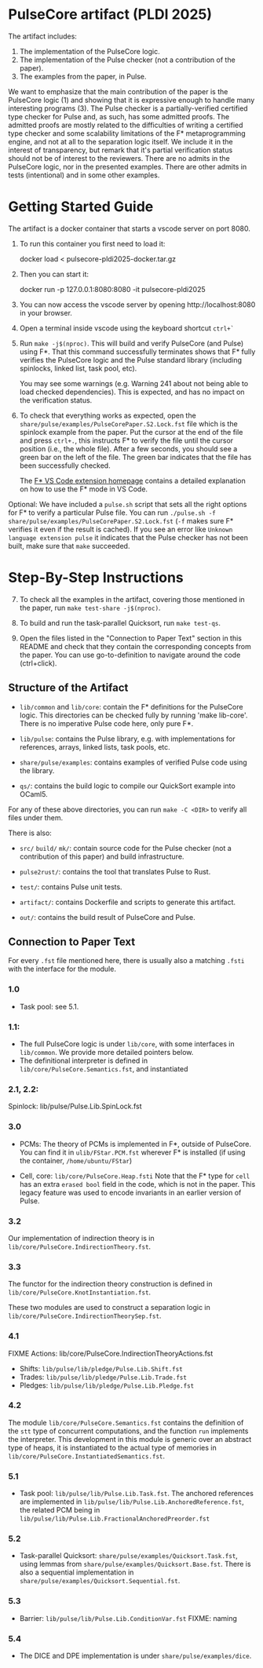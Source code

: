 # PulseCore artifact (PLDI 2025)

The artifact includes:

  1. The implementation of the PulseCore logic.
  2. The implementation of the Pulse checker (not a contribution of the paper).
  3. The examples from the paper, in Pulse.

We want to emphasize that the main contribution of the paper is the PulseCore
logic (1) and showing that it is expressive enough to handle many interesting
programs (3).  The Pulse checker is a partially-verified certified type checker
for Pulse and, as such, has some admitted proofs. The admitted proofs are mostly
related to the difficulties of writing a certified type checker and some
scalability limitations of the F* metaprogramming engine, and not at all to the
separation logic itself. We include it in the interest of transparency, but
remark that it's partial verification status should not be of interest to the
reviewers.
There are no admits in the PulseCore logic, nor in the presented examples. There
are other admits in tests (intentional) and in some other examples.

# Getting Started Guide

The artifact is a docker container that starts a vscode server on port 8080.

  1. To run this container you first need to load it:

        docker load < pulsecore-pldi2025-docker.tar.gz

  2. Then you can start it:

        docker run -p 127.0.0.1:8080:8080 -it pulsecore-pldi2025

  3. You can now access the vscode server by opening http://localhost:8080 in
     your browser.

  4. Open a terminal inside vscode using the keyboard shortcut `` ctrl+` ``

  5. Run `make -j$(nproc)`.  This will build and verify PulseCore (and Pulse) using F*.
     That this command successfully terminates shows that F* fully verifies the
     PulseCore logic and the Pulse standard library (including spinlocks, linked
     list, task pool, etc).

     You may see some warnings (e.g. Warning 241 about not being able to load
     checked dependencies).  This is expected, and has no impact on the
     verification status.

  6. To check that everything works as expected, open the
     `share/pulse/examples/PulseCorePaper.S2.Lock.fst` file which is the
     spinlock example from the paper.  Put the cursor at the end of the file and
     press `ctrl+.`, this instructs F* to verify the file until the cursor
     position (i.e., the whole file).  After a few seconds, you should see a
     green bar on the left of the file.  The green bar indicates that the file
     has been successfully checked.

     The [F* VS Code extension homepage](https://github.com/FStarLang/fstar-vscode-assistant/?tab=readme-ov-file#features-and-basic-usage-guide)
     contains a detailed explanation on how to use the F* mode in VS Code.

Optional:
We have included a `pulse.sh` script that sets all the right options for F*
to verify a particular Pulse file.  You can run
`./pulse.sh -f share/pulse/examples/PulseCorePaper.S2.Lock.fst` (`-f` makes sure
F* verifies it even if the result is cached).  If you see an error like
`Unknown language extension pulse` it indicates that the Pulse checker has not
been built, make sure that `make` succeeded.

# Step-By-Step Instructions

  7. To check all the examples in the artifact, covering those mentioned in the
     paper, run `make test-share -j$(nproc)`.

  8. To build and run the task-parallel Quicksort, run `make test-qs`.

  9. Open the files listed in the "Connection to Paper Text" section in this
     README and check that they contain the corresponding concepts from the
     paper.  You can use go-to-definition to navigate around the code
     (ctrl+click).

## Structure of the Artifact

- `lib/common` and `lib/core`: contain the F* definitions for the
PulseCore logic. This directories can be checked fully by running 'make
lib-core'. There is no imperative Pulse code here, only pure F*.

- `lib/pulse`: contains the Pulse library, e.g. with implementations for
references, arrays, linked lists, task pools, etc.

- `share/pulse/examples`: contains examples of verified Pulse code using
the library.

- `qs/`: contains the build logic to compile our QuickSort example into
OCaml5.

For any of these above directories, you can run `make -C <DIR>` to
verify all files under them.

There is also:

- `src/` `build/` `mk/`: contain source code for the Pulse checker (not
a contribution of this paper) and build infrastructure.

- `pulse2rust/`: contains the tool that translates Pulse to Rust.

- `test/`: contains Pulse unit tests.

- `artifact/`: contains Dockerfile and scripts to generate this
artifact.

- `out/`: contains the build result of PulseCore and Pulse.

## Connection to Paper Text

For every `.fst` file mentioned here, there is usually also a matching
`.fsti` with the interface for the module.

### 1.0

- Task pool: see 5.1.

### 1.1:

- The full PulseCore logic is under `lib/core`, with some interfaces in
  `lib/common`. We provide more detailed pointers below.
- The definitional interpreter is defined in
  `lib/core/PulseCore.Semantics.fst`, and instantiated

### 2.1, 2.2:

Spinlock: lib/pulse/Pulse.Lib.SpinLock.fst

### 3.0

- PCMs: The theory of PCMs is implemented in F*, outside of PulseCore.
  You can find it in `ulib/FStar.PCM.fst` wherever F* is installed (if
  using the container, `/home/ubuntu/FStar`)

- Cell, core: `lib/core/PulseCore.Heap.fsti`
  Note that the F* type for `cell` has an extra `erased bool` field in the code, which is not in the paper.
  This legacy feature was used to encode invariants in an earlier version of Pulse.

### 3.2

Our implementation of indirection theory is in
`lib/core/PulseCore.IndirectionTheory.fst`.

### 3.3

The functor for the indirection theory construction is defined in
`lib/core/PulseCore.KnotInstantiation.fst`.

These two modules are used to construct a separation logic
in `lib/core/PulseCore.IndirectionTheorySep.fst`.

### 4.1

FIXME
Actions:
lib/core/PulseCore.IndirectionTheoryActions.fst

- Shifts:  `lib/pulse/lib/pledge/Pulse.Lib.Shift.fst`
- Trades:  `lib/pulse/lib/pledge/Pulse.Lib.Trade.fst`
- Pledges: `lib/pulse/lib/pledge/Pulse.Lib.Pledge.fst`

### 4.2

The module `lib/core/PulseCore.Semantics.fst` contains the definition of the
`stt` type of concurrent computations, and the function `run` implements the
interpreter.  This development in this module is generic over an abstract type
of heaps, it is instantiated to the actual type of memories in
`lib/core/PulseCore.InstantiatedSemantics.fst`.

### 5.1

- Task pool: `lib/pulse/lib/Pulse.Lib.Task.fst`.
  The anchored references are implemented in
  `lib/pulse/lib/Pulse.Lib.AnchoredReference.fst`, the related PCM being
  in `lib/pulse/lib/Pulse.Lib.FractionalAnchoredPreorder.fst`

### 5.2

- Task-parallel Quicksort: `share/pulse/examples/Quicksort.Task.fst`,
  using lemmas from `share/pulse/examples/Quicksort.Base.fst`.
  There is also a sequential implementation in
  `share/pulse/examples/Quicksort.Sequential.fst`.

### 5.3

- Barrier: `lib/pulse/lib/Pulse.Lib.ConditionVar.fst` FIXME: naming

### 5.4

- The DICE and DPE implementation is under `share/pulse/examples/dice`.
